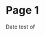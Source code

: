 <!--title="Page 1"-->
<!--date="1970-01-01"-->
# Page 1

Date test of <!--var:date-->

<!--var:lipsum-->
